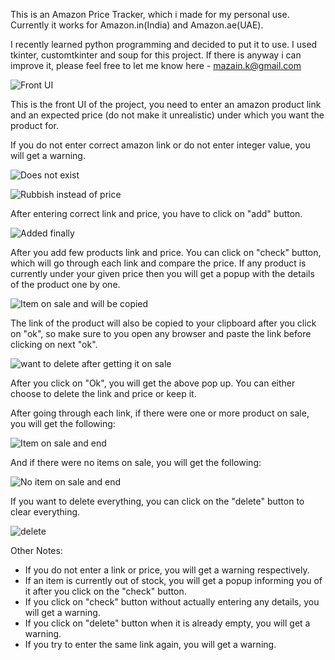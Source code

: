 This is an Amazon Price Tracker, which i made for my personal use. Currently it works for Amazon.in(India) and Amazon.ae(UAE).

I recently learned python programming and decided to put it to use. I used tkinter, customtkinter and soup for this project.
If there is anyway i can improve it, please feel free to let me know here - mazain.k@gmail.com

![Front UI](https://user-images.githubusercontent.com/87644146/221402447-b6eddac5-678a-4409-aee2-192aefb58125.png)

This is the front UI of the project, you need to enter an amazon product link and an expected price (do not make it unrealistic) under which you want the product for.

If you do not enter correct amazon link or do not enter integer value, you will get a warning.

![Does not exist](https://user-images.githubusercontent.com/87644146/221403506-d299e670-f0e3-494a-aff8-201d46aa14f4.png)

![Rubbish instead of price](https://user-images.githubusercontent.com/87644146/221403513-89716abc-5fec-4b14-8ef8-ed6f8f6999cc.png)

After entering correct link and price, you have to click on "add" button. 

![Added finally](https://user-images.githubusercontent.com/87644146/221403585-9371f709-d5f9-4c1b-9317-f01d37e35498.png)

After you add few products link and price. You can click on "check" button, which will go through each link and compare the price. If any product is currently under
your given price then you will get a popup with the details of the product one by one.

![Item on sale and will be copied](https://user-images.githubusercontent.com/87644146/221403678-bd93a399-d767-4c16-b1be-c0f09ed33136.png)

The link of the product will also be copied to your clipboard after you click on "ok", so make sure to you open any browser and paste the link before clicking on next "ok".

![want to delete after getting it on sale](https://user-images.githubusercontent.com/87644146/221403809-114738b4-be78-4d5c-9b7b-7e2e39afe76d.png)

After you click on "Ok", you will get the above pop up. You can either choose to delete the link and price or keep it. 

After going through each link, if there were one or more product on sale, you will get the following:

![Item on sale and end](https://user-images.githubusercontent.com/87644146/221403934-8b183ead-e2dc-4efb-989c-16da2c9f98ac.png)

And if there were no items on sale, you will get the following:

![No item on sale and end](https://user-images.githubusercontent.com/87644146/221403945-e4ff80d2-345f-4a2f-8097-e295725c3d24.png)

If you want to delete everything, you can click on the "delete" button to clear everything.

![delete](https://user-images.githubusercontent.com/87644146/221404034-b3ef3f5c-8f58-43aa-83fc-2a49015b27e8.png)


Other Notes:
  - If you do not enter a link or price, you will get a warning respectively.
  - If an item is currently out of stock, you will get a popup informing you of it after you click on the "check" button.
  - If you click on "check" button without actually entering any details, you will get a warning.
  - If you click on "delete" button when it is already empty, you will get a warning.
  - If you try to enter the same link again, you will get a warning.
  
  
  
